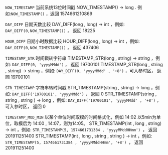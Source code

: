 

`NOW_TIMESTAMP` 当前系统13位时间戳
NOW_TIMESTAMP() → long . 例如:`NOW_TIMESTAMP()` ，返回 1574661210869



`DAY_DIFF` 日期天数比较
DAY_DIFF(long , long) → int ，例如: `DAY_DIFF(0,NOW_TIMESTAMP())` ， 返回 18225



`HOUR_DIFF` 日期小时数据比较
HOUR_DIFF(long , long) → int ，例如: `DAY_DIFF(0,NOW_TIMESTAMP())` ， 返回 437406



`TIMESTAMP_STR` 时间戳转字符串
TIMESTAMP_STR(long , string) → string ，例如: `DAY_DIFF(0, 'yyyyMMdd')` ， 返回 19700101
TIMESTAMP_STR(long , string , string) → string ，例如: `DAY_DIFF(0, 'yyyyMMdd' , '+8')` ，可入参时区， 返回 19700101



`STR_TIMESTAMP` 字符串转时间戳
STR_TIMESTAMP(string , string) → long ，例如: `DAY_DIFF('19700101', 'yyyyMMdd')` ， 返回 0
STR_TIMESTAMP(string , string , string ) → long ，例如: `DAY_DIFF('19700101', 'yyyyMMdd' , '+8')` ，可入参时区， 返回 0


`TIMESTAMP_MOD_MIN` 以某个单位时间取模的时间格式化，例如 14:02 以5min为单位，取模后为 14:00 , 14:07，则为14:05。
STR_TIMESTAMP(int , long , string) → int ，例如: `STR_TIMESTAMP(5, 1574661731384 , 'yyyyMMddHHmm') `， 返回  201911251400
STR_TIMESTAMP(int , long , string , string ) → int ，例如: `STR_TIMESTAMP(5, 1574661731384 , 'yyyyMMddHHmm', '+8') `， 返回  201911251400 